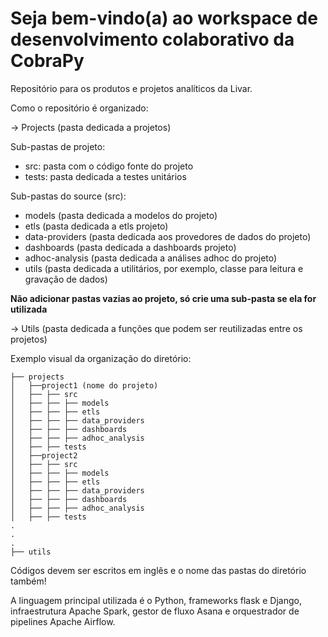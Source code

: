 # Seja bem-vindo(a) ao workspace de desenvolvimento colaborativo da CobraPy
Repositório para os produtos e projetos analíticos da Livar.

Como o repositório é organizado:

-> Projects (pasta dedicada a projetos)

Sub-pastas de projeto:
 - src: pasta com o código fonte do projeto
 - tests: pasta dedicada a testes unitários

Sub-pastas do source (src):
- models (pasta dedicada a modelos do projeto)
- etls (pasta dedicada a etls projeto)
- data-providers (pasta dedicada aos provedores de dados do projeto)
- dashboards (pasta dedicada a dashboards projeto)
- adhoc-analysis (pasta dedicada a análises adhoc do projeto)
- utils (pasta dedicada a utilitários, por exemplo, classe para leitura e gravação de dados)

**Não adicionar pastas vazias ao projeto, só crie uma sub-pasta se ela for utilizada**

-> Utils (pasta dedicada a funções que podem ser reutilizadas entre os projetos)

Exemplo visual da organização do diretório:

```
├── projects
│   ├──project1 (nome do projeto)
│   ├── ├── src
│   ├── ├── ├── models
│   ├── ├── ├── etls
│   ├── ├── ├── data_providers
│   ├── ├── ├── dashboards
│   ├── ├── ├── adhoc_analysis
│   ├── ├── tests
│   ├──project2
│   ├── ├── src
│   ├── ├── ├── models
│   ├── ├── ├── etls
│   ├── ├── ├── data_providers
│   ├── ├── ├── dashboards
│   ├── ├── ├── adhoc_analysis
│   ├── ├── tests
.
.
.
├── utils
```

Códigos devem ser escritos em inglês e o nome das pastas do diretório também!

A linguagem principal utilizada é o Python, frameworks flask e Django, infraestrutura Apache Spark, gestor de fluxo Asana e orquestrador de pipelines Apache Airflow.
